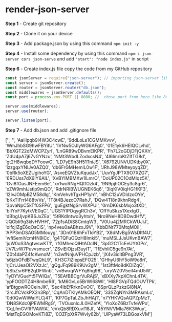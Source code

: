 # render-json-server

**Step 1** -   Create git repository

**Step 2** - Clone it on your device

**Step 3** - Add package.json by using this command `npm init -y`

**Step 4** - Install some dependency by using this command `npm i json-server cors json-serve` and add ` "start": "node index.js" ` in script 

**Step 6** - Create index.js file copy the code from my GitHub repository

```javaScript
const jsonServer = require("json-server"); // importing json-server library
const server = jsonServer.create();
const router = jsonServer.router("db.json");
const middlewares = jsonServer.defaults();
const port = process.env.PORT || 8080; //  chose port from here like 8080, 3001

server.use(middlewares);
server.use(router);

server.listen(port);

```

**Step 7** - Add db.json and add .gitignore file




['', '', 'AaHpqb9l4W3C4cwE', '9ddLoLs1CGMMKvvv', 'WmJhbSG9hwFBYitU', 'lVNw5OJIyWG6AFg0', '01E1yk6HEIQCLvhd', 'BbXGT22dMWCPZyrl', 'LnGR89wDBvmElKPR', 'Fh7L2oGDjDFjQKXh', 'ZdU4pA7j67vGYNzu', 'NMt3WbdLZodxcsN4', '4I6lmrbKtZIfTG8d', 'gt2H8wqbqDYFoowC', 'LD7yE9h3H51TniJS', 'X6792UNVUDKtby0X', 'izzgqxYNIJv0AZQ0', 'db6FrGMHemlL0w1F', 'JRhJ98WMteyoyqZD', '0bRk5oXEZUgihoYG', 'AsveEQVZtuKqudJx', 'UuvYgJPTX9O7XZG7', '6RDUss7dX6IY6AIL', 'XvBYIMBMXw1lLmrO', 'DoUP02C1OdMIqz5K', 'Gvi8fOasJNFEem6e', 'xv1woRNgHQtfOzk4', '9N9pjhOCEy3c8gr6', 'xZW9mhIJstlp9mQO', 'RdrNRlBWUGNEK6q6', '3IqKlV0iqHG1fKF3', 'l2IvJOMpBZM58dlg', 'KmVehvhTgxHP1yh1', 'nBhC12uVDldzoOYe', 'bKxTIFrrI488tvVs', '1T8t4BJezcO7RahJ', 'DQw4TI8n9khnRdg4', '3pvaNpC5kTf0SFP6', 'guEgktNgSrvWXPUl', '0rnDK6sbMxjo3tXD', 'bIIYxF7KytkVE0qC', 'UGS1YlPOqygRCh3v', 'CffYuSkzs1XexIgO', 'dBbgUjvpKBSJxZEa', '5tRKdIntwo3yhtxh', 'Nro9NeH8DBDwdHfV', 'JQGbIi9g3klvHVHH', '72p1sADiS8CmtqW3', 'V0Uu4j2MRCkWUJiJ', 'olfcjIZgE6qOsClS', 'np4veu0aABhzxJ9V', 'XbbDNr770MtqMOiI', 'APP3mDSAG5MMouyg', '3Dn01B6hFxTIoYB2', 'X8dMvBg5WsDltf4U', 'wfiSemiVcmHN9iCc', 'g4TQFuOQzH8Imki5', 'muMSLJJsUKvnBAW7', 'jqW0oS3AgtwswKT1', 'rfGMhecQlHtAOcIN', '3pG2C1TcEeUYtGPo', 'JV7LvW7Puvvsmucr', 'ZSviEiOjzsl3uyiT', 'TfEvhIiC5ge9n7At', 'Z0t4daPZ4fcKwnoM', 'n3wfNnjuVPHCpJzb', 'jX4v3iditBPng3VR', 's6jzbOFdBTwqQhL9', 'KH3C7iZlepsEFO25', 'GHhyU6hY5oW9o8ri', 'rjCrUJeaOI2VXzJc', 'gQgJFq989K9Uv2gM', '1st3ftMo8dKDIZqO', 'bSbZsr6PB2qDFWnb', 'vvBwxqiWFYq8hg98', 'uryWZ0V5eif4mU5W', '1yDYVGueYt5FWIQa', 'T5EAfBBCgrVuRAjS', 'xBXXy7kpXChnL4TA', 'ypFOODTZ4H8mbeR6', 'kM6GvLo5BrWI68WI', 'HI8PGVpTQdOUVTPk', 'afBtgpwROCeinJlK', 'Ssc4IbEfRrknDvOC', '6SprQLzPzkzGl8NA', '2rcJfCVckPX2n3Rp', 'CqAnDTKIyAMkOEQN', '33SZqNYn3MRAsmLc', '0d0QwWiWaiYLCj4T', 'KP7GpTaLZbJhHAj1', 'n7YHKVQsAQPZpMz1', 'DN8SKdc0jPEWMRgG', 'TVOuxnlcJL0HZefA', 'YloXoZ6BzTvfeWPo', 'CqLfmGVflffVAWfA', 'eVxQb8RDXuvf18Jl', '45YNVVMIa76K3Wuy', 'MstTqEGOMovKTi8Z', '0OZFpXtR7WvIy62b', 'UlPyaW73LBGoakVM']
